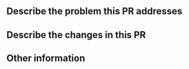 <!--
  🤖 This repo uses Conventional Commits (conventionalcommits.org) to automate
  release notes and versioning. Title your PR using the following template:

  <type>(<scope>): <subject>

  Scope is optional. Indicate a breaking change by adding ! after the type/scope.

  Version influencing types:
  - fix: user-facing bug fix (patch version bump)
  - feat: user-facing feature (minor version bump)

  Other types:
  - docs: changes to the documentation
  - build: changes that affect the build system or external dependencies
  - test: adding missing tests, refactoring tests; no production code change
  - refactor: refactoring production code, eg. renaming a variable
  - style: formatting, missing semi colons, etc; no production code change
  - chore: updating grunt tasks etc; no production code change
  - revert: reverts a previous commit
  - perf: changes that improve performance
  - ci: changes to CI configuration files and scripts (eg. GitHub Actions)

  Examples:
  - feat(button): primary variant
  - fix(action-bar): inherit event-listeners
  - refactor(stepper)!: removed "type" prop
-->

## Describe the problem this PR addresses
<!--
  🤐 If you are a Square employee, be mindful of any internal information
  you share in this public repository.
-->

## Describe the changes in this PR
<!--
  📸 Inline screenshots to better communicate the changes
-->

## Other information
<!--
  🙆‍♂️ Provide further context that will help those out-of-the-loop
  to quickly understand the changes.
-->
